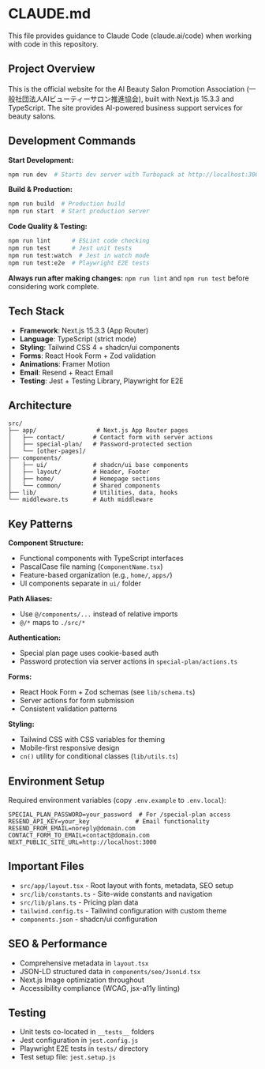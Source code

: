 # CLAUDE.md

This file provides guidance to Claude Code (claude.ai/code) when working with code in this repository.

## Project Overview

This is the official website for the AI Beauty Salon Promotion Association (一般社団法人AIビューティーサロン推進協会), built with Next.js 15.3.3 and TypeScript. The site provides AI-powered business support services for beauty salons.

## Development Commands

**Start Development:**
```bash
npm run dev  # Starts dev server with Turbopack at http://localhost:3000
```

**Build & Production:**
```bash
npm run build  # Production build
npm run start  # Start production server
```

**Code Quality & Testing:**
```bash
npm run lint      # ESLint code checking
npm run test      # Jest unit tests
npm run test:watch  # Jest in watch mode
npm run test:e2e  # Playwright E2E tests
```

**Always run after making changes:** `npm run lint` and `npm run test` before considering work complete.

## Tech Stack

- **Framework**: Next.js 15.3.3 (App Router)
- **Language**: TypeScript (strict mode)
- **Styling**: Tailwind CSS 4 + shadcn/ui components
- **Forms**: React Hook Form + Zod validation
- **Animations**: Framer Motion
- **Email**: Resend + React Email
- **Testing**: Jest + Testing Library, Playwright for E2E

## Architecture

```
src/
├── app/                 # Next.js App Router pages
│   ├── contact/        # Contact form with server actions
│   ├── special-plan/   # Password-protected section
│   └── [other-pages]/
├── components/
│   ├── ui/             # shadcn/ui base components  
│   ├── layout/         # Header, Footer
│   ├── home/           # Homepage sections
│   └── common/         # Shared components
├── lib/                # Utilities, data, hooks
└── middleware.ts       # Auth middleware
```

## Key Patterns

**Component Structure:**
- Functional components with TypeScript interfaces
- PascalCase file naming (`ComponentName.tsx`)
- Feature-based organization (e.g., `home/`, `apps/`)
- UI components separate in `ui/` folder

**Path Aliases:**
- Use `@/components/...` instead of relative imports
- `@/*` maps to `./src/*`

**Authentication:**
- Special plan page uses cookie-based auth
- Password protection via server actions in `special-plan/actions.ts`

**Forms:**
- React Hook Form + Zod schemas (see `lib/schema.ts`)
- Server actions for form submission
- Consistent validation patterns

**Styling:**
- Tailwind CSS with CSS variables for theming
- Mobile-first responsive design
- `cn()` utility for conditional classes (`lib/utils.ts`)

## Environment Setup

Required environment variables (copy `.env.example` to `.env.local`):
```env
SPECIAL_PLAN_PASSWORD=your_password  # For /special-plan access
RESEND_API_KEY=your_key             # Email functionality
RESEND_FROM_EMAIL=noreply@domain.com
CONTACT_FORM_TO_EMAIL=contact@domain.com
NEXT_PUBLIC_SITE_URL=http://localhost:3000
```

## Important Files

- `src/app/layout.tsx` - Root layout with fonts, metadata, SEO setup
- `src/lib/constants.ts` - Site-wide constants and navigation
- `src/lib/plans.ts` - Pricing plan data
- `tailwind.config.ts` - Tailwind configuration with custom theme
- `components.json` - shadcn/ui configuration

## SEO & Performance

- Comprehensive metadata in `layout.tsx`
- JSON-LD structured data in `components/seo/JsonLd.tsx`
- Next.js Image optimization throughout
- Accessibility compliance (WCAG, jsx-a11y linting)

## Testing

- Unit tests co-located in `__tests__` folders
- Jest configuration in `jest.config.js`
- Playwright E2E tests in `tests/` directory
- Test setup file: `jest.setup.js`